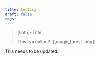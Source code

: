 ```yaml
---
title: testing
draft: false
tags:
---
```


> [!info]- Title
> 
> This is a callout!
> ![[magic_forest..png]]

This needs to be updated.

